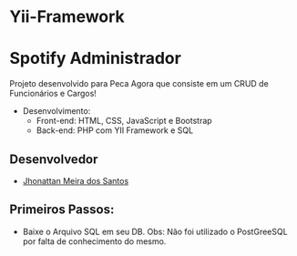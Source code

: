 # Yii-Framework
# Spotify Administrador

Projeto desenvolvido para Peca Agora que consiste em um CRUD de Funcionários e Cargos!
- Desenvolvimento:
  - Front-end: HTML, CSS, JavaScript e Bootstrap
  - Back-end: PHP com YII Framework e SQL

## Desenvolvedor
- [Jhonattan Meira dos Santos](https://github.com/jhonattan-Meira-Santos)

## Primeiros Passos:
- Baixe o Arquivo SQL em seu DB. Obs: Não foi utilizado o PostGreeSQL por falta de conhecimento do mesmo.

